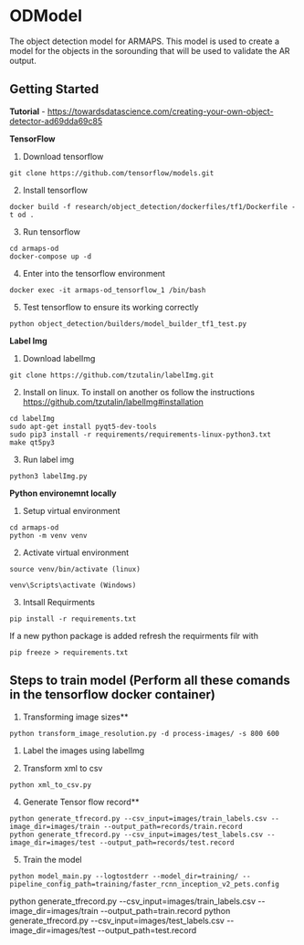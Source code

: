 # ODModel
The object detection model for ARMAPS. This model is used to create a model for the objects in the sorounding that will be used to validate the AR output. 


## Getting Started

**Tutorial** -  https://towardsdatascience.com/creating-your-own-object-detector-ad69dda69c85

**TensorFlow**
1. Download tensorflow 
```
git clone https://github.com/tensorflow/models.git
```

2. Install tensorflow
```
docker build -f research/object_detection/dockerfiles/tf1/Dockerfile -t od .
```
3. Run tensorflow
```
cd armaps-od
docker-compose up -d
```
4. Enter into the tensorflow environment
```
docker exec -it armaps-od_tensorflow_1 /bin/bash
```
5. Test tensorflow to ensure its working correctly
```
python object_detection/builders/model_builder_tf1_test.py
```

**Label Img**

1. Download labelImg
```
git clone https://github.com/tzutalin/labelImg.git
```
2. Install on linux. To install on another os follow the instructions https://github.com/tzutalin/labelImg#installation
```
cd labelImg
sudo apt-get install pyqt5-dev-tools
sudo pip3 install -r requirements/requirements-linux-python3.txt
make qt5py3
```
3. Run label img
```
python3 labelImg.py
```

**Python environemnt locally**
1. Setup virtual environment
```
cd armaps-od
python -m venv venv
```
2. Activate virtual environment
```
source venv/bin/activate (linux)

venv\Scripts\activate (Windows)
```
3. Intsall Requirments
```
pip install -r requirements.txt 
```

If a new python package is added refresh the requirments filr with
```
pip freeze > requirements.txt
```


## Steps to train model (Perform all these comands in the tensorflow docker container)

1. Transforming image sizes**
```
python transform_image_resolution.py -d process-images/ -s 800 600
```
1. Label the images using  labelImg 
   
2. Transform xml to csv 
```
python xml_to_csv.py
```

4. Generate Tensor flow record**
```
python generate_tfrecord.py --csv_input=images/train_labels.csv --image_dir=images/train --output_path=records/train.record
python generate_tfrecord.py --csv_input=images/test_labels.csv --image_dir=images/test --output_path=records/test.record
```
5. Train the model
```
python model_main.py --logtostderr --model_dir=training/ --pipeline_config_path=training/faster_rcnn_inception_v2_pets.config
```


python generate_tfrecord.py --csv_input=images/train_labels.csv --image_dir=images/train --output_path=train.record
python generate_tfrecord.py --csv_input=images/test_labels.csv --image_dir=images/test --output_path=test.record